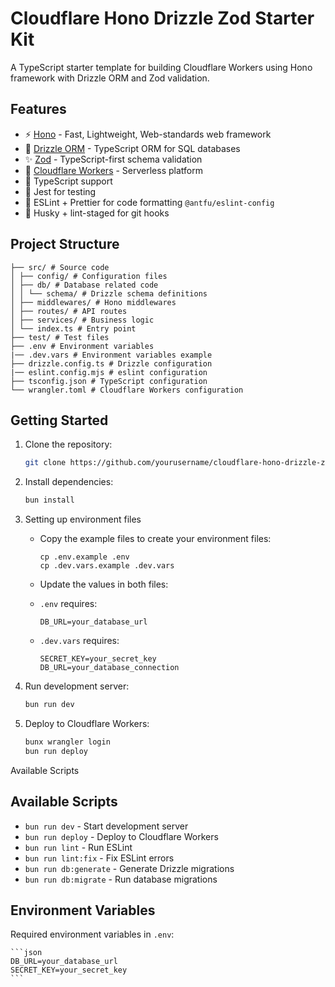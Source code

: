 # Cloudflare Hono Drizzle Zod Starter Kit

A TypeScript starter template for building Cloudflare Workers using Hono framework with Drizzle ORM and Zod validation.

## Features

- ⚡️ [Hono](https://hono.dev/) - Fast, Lightweight, Web-standards web framework
- 🔧 [Drizzle ORM](https://orm.drizzle.team/) - TypeScript ORM for SQL databases
- ✨ [Zod](https://zod.dev/) - TypeScript-first schema validation
- 🔑 [Cloudflare Workers](https://workers.cloudflare.com/) - Serverless platform
- 📘 TypeScript support
- 🧪 Jest for testing
- 🎨 ESLint + Prettier for code formatting `@antfu/eslint-config`
- 🔄 Husky + lint-staged for git hooks

## Project Structure

```.
├── src/ # Source code
│ ├── config/ # Configuration files
│ ├── db/ # Database related code
│ │ └── schema/ # Drizzle schema definitions
│ ├── middlewares/ # Hono middlewares
│ ├── routes/ # API routes
│ ├── services/ # Business logic
│ └── index.ts # Entry point
├── test/ # Test files
├── .env # Environment variables
|── .dev.vars # Environment variables example
├── drizzle.config.ts # Drizzle configuration
|── eslint.config.mjs # eslint configuration
├── tsconfig.json # TypeScript configuration
└── wrangler.toml # Cloudflare Workers configuration
```

## Getting Started

1. Clone the repository:

   ```bash
   git clone https://github.com/yourusername/cloudflare-hono-drizzle-zod-starter-pack
   ```

2. Install dependencies:

   ```bash
   bun install
   ```

3. Setting up environment files
    - Copy the example files to create your environment files:
        ```base
        cp .env.example .env
        cp .dev.vars.example .dev.vars
        ```

    - Update the values in both files: 
    - `.env` requires:
        ```
        DB_URL=your_database_url
        ```

    - `.dev.vars` requires:
        ```
        SECRET_KEY=your_secret_key
        DB_URL=your_database_connection
        ```
4. Run development server:

   ```bash
   bun run dev
   ```

5. Deploy to Cloudflare Workers:
   ```bash
   bunx wrangler login
   bun run deploy
   ```

Available Scripts

## Available Scripts

- `bun run dev` - Start development server
- `bun run deploy` - Deploy to Cloudflare Workers
- `bun run lint` - Run ESLint
- `bun run lint:fix` - Fix ESLint errors
- `bun run db:generate` - Generate Drizzle migrations
- `bun run db:migrate` - Run database migrations

## Environment Variables

Required environment variables in `.env`:

    ```json
    DB_URL=your_database_url
    SECRET_KEY=your_secret_key
    ```
